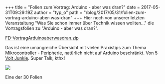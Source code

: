 +++
title = "Folien zum Vortrag: Arduino - aber was dran?"
date = 2017-05-31T09:29:19Z
author = "typ_o"
path = "/blog/2017/05/31/folien-zum-vortrag-arduino-aber-was-dran"
+++
Hier noch von unserer letzten Veranstaltung "Was Sie schon immer über
Technik wissen wollten..." die Vortragsfolien zu "Arduino - aber was
dran?".

[FD-VortragArduinoaberwasdran.zip](/media/FD-VortragArduinoaberwasdran.zip "FD-VortragArduinoaberwasdran.zip")

Das ist eine umangreiche Übersicht mit vielen Praxistips zum Thema
Mikrocontroller - Peripherie, natürlich nicht auf Arduino beschränkt.
Von [5 Volt Junkie](https://5volt-junkie.net/). Super Talk, kthx!  

[![](/media/dcmotor.serendipityThumb.png)](/media/dcmotor.png)

Eine der 30 Folien
